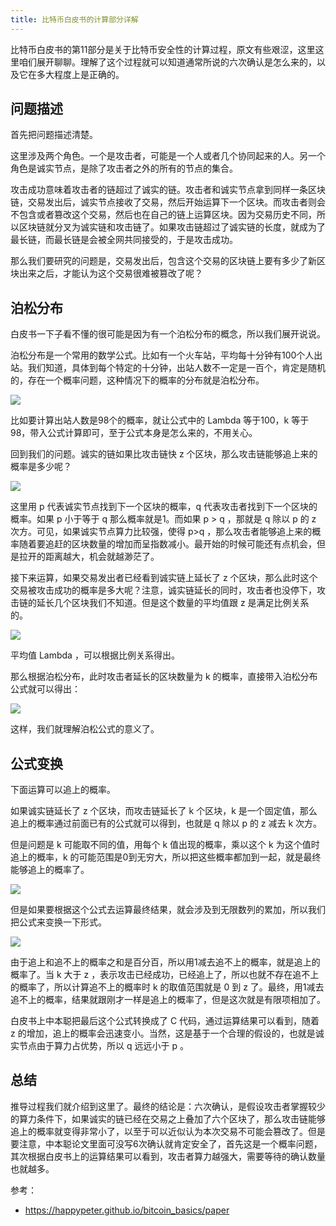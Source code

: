```yaml
---
title: 比特币白皮书的计算部分详解
---
```


比特币白皮书的第11部分是关于比特币安全性的计算过程，原文有些艰涩，这里这里咱们展开聊聊。理解了这个过程就可以知道通常所说的六次确认是怎么来的，以及它在多大程度上是正确的。

## 问题描述

首先把问题描述清楚。

这里涉及两个角色。一个是攻击者，可能是一个人或者几个协同起来的人。另一个角色是诚实节点，是除了攻击者之外的所有的节点的集合。

攻击成功意味着攻击者的链超过了诚实的链。攻击者和诚实节点拿到同样一条区块链，交易发出后，诚实节点接收了交易，然后开始运算下一个区块。而攻击者则会不包含或者篡改这个交易，然后也在自己的链上运算区块。因为交易历史不同，所以区块链就分叉为诚实链和攻击链了。如果攻击链超过了诚实链的长度，就成为了最长链，而最长链是会被全网共同接受的，于是攻击成功。

那么我们要研究的问题是，交易发出后，包含这个交易的区块链上要有多少了新区块出来之后，才能认为这个交易很难被篡改了呢？

## 泊松分布

白皮书一下子看不懂的很可能是因为有一个泊松分布的概念，所以我们展开说说。

泊松分布是一个常用的数学公式。比如有一个火车站，平均每十分钟有100个人出站。我们知道，具体到每个特定的十分钟，出站人数不一定是一百个，肯定是随机的，存在一个概率问题，这种情况下的概率的分布就是泊松分布。

![](https://happypeter.github.io/images/2019020201.jpg)

比如要计算出站人数是98个的概率，就让公式中的 Lambda 等于100，k 等于98，带入公式计算即可，至于公式本身是怎么来的，不用关心。

回到我们的问题。诚实的链如果比攻击链快 z 个区块，那么攻击链能够追上来的概率是多少呢？

![](https://happypeter.github.io/images/2019020202.jpg)


这里用 p 代表诚实节点找到下一个区块的概率，q 代表攻击者找到下一个区块的概率。如果 p 小于等于 q 那么概率就是1。而如果 p > q ，那就是 q 除以 p 的 z 次方。可见，如果诚实节点算力比较强，使得 p>q ，那么攻击者能够追上来的概率随着要追赶的区块数量的增加而呈指数减小。最开始的时候可能还有点机会，但是拉开的距离越大，机会就越渺茫了。

接下来运算，如果交易发出者已经看到诚实链上延长了 z 个区块，那么此时这个交易被攻击成功的概率是多大呢？注意，诚实链延长的同时，攻击者也没停下，攻击链的延长几个区块我们不知道。但是这个数量的平均值跟 z 是满足比例关系的。

![](https://happypeter.github.io/images/2019020203.jpg)

平均值 Lambda ，可以根据比例关系得出。

那么根据泊松分布，此时攻击者延长的区块数量为 k 的概率，直接带入泊松分布公式就可以得出：

![](https://happypeter.github.io/images/2019020204.jpg)


这样，我们就理解泊松公式的意义了。

## 公式变换

下面运算可以追上的概率。

如果诚实链延长了 z 个区块，而攻击链延长了 k 个区块，k 是一个固定值，那么追上的概率通过前面已有的公式就可以得到，也就是 q 除以 p 的 z 减去 k 次方。

但是问题是 k 可能取不同的值，用每个 k 值出现的概率，乘以这个 k 为这个值时追上的概率，k 的可能范围是0到无穷大，所以把这些概率都加到一起，就是最终能够追上的概率了。

![](https://happypeter.github.io/images/2019020206.jpg)

但是如果要根据这个公式去运算最终结果，就会涉及到无限数列的累加，所以我们把公式来变换一下形式。

![](https://happypeter.github.io/images/2019020207.jpg)

由于追上和追不上的概率之和是百分百，所以用1减去追不上的概率，就是追上的概率了。当 k 大于 z ，表示攻击已经成功，已经追上了，所以也就不存在追不上的概率了，所以计算追不上的概率时 k 的取值范围就是 0 到 z 了。最终，用1减去追不上的概率，结果就跟刚才一样是追上的概率了，但是这次就是有限项相加了。

白皮书上中本聪把最后这个公式转换成了 C 代码，通过运算结果可以看到，随着 z 的增加，追上的概率会迅速变小。当然，这是基于一个合理的假设的，也就是诚实节点由于算力占优势，所以 q 远远小于 p 。

## 总结

推导过程我们就介绍到这里了。最终的结论是：六次确认，是假设攻击者掌握较少的算力条件下，如果诚实的链已经在交易之上叠加了六个区块了，那么攻击链能够追上的概率就变得非常小了，以至于可以近似认为本次交易不可能会篡改了。但是要注意，中本聪论文里面可没写6次确认就肯定安全了，首先这是一个概率问题，其次根据白皮书上的运算结果可以看到，攻击者算力越强大，需要等待的确认数量也就越多。

参考：

- https://happypeter.github.io/bitcoin_basics/paper
